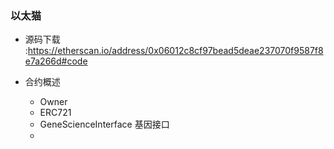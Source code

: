 ### 以太猫 

- 源码下载 :https://etherscan.io/address/0x06012c8cf97bead5deae237070f9587f8e7a266d#code

- 合约概述
  - Owner
  - ERC721
  - GeneScienceInterface 基因接口
  - 
